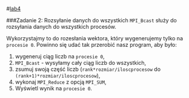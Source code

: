 #[lab4](https://github.com/mmotel/zjp-labs/tree/master/lab4/)

###Zadanie 2: Rozsyłanie danych do wszystkich
`MPI_Bcast` służy do rozsyłania danych do wszystkich procesów.

Wykorzystajmy to do rozesłania wektora, który wygenerujemy tylko na `procesie 0`. Powinno się udać tak przerobić nasz program, aby było:

 1.  wygeneruj ciąg liczb na `procesie 0`,
 2. `MPI_Bcast` - wysyłamy cały ciąg liczb do wszystkich,
 3. zsumuj swoją część liczb (`rank*rozmiar/iloscprocesow` do `(rank+1)*rozmiar/iloscprocesow`),
 4. wykonaj `MPI_Reduce` z opcją `MPI_SUM`,
 5. Wyświetl wynik na `procesie 0`.

